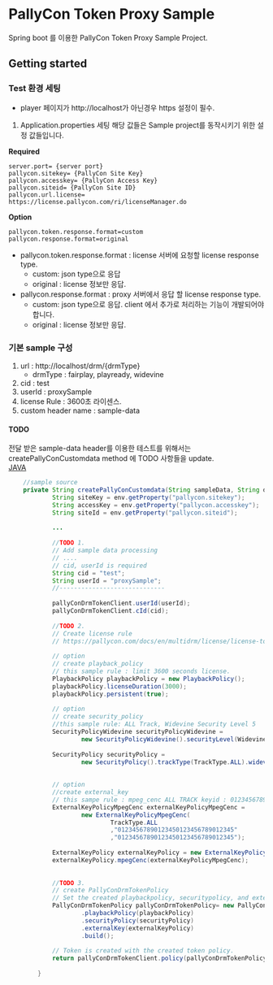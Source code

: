 # PallyCon Token Proxy Sample
Spring boot 를 이용한 PallyCon Token Proxy Sample Project.
## Getting started
### Test 환경 세팅
- player 페이지가 http://localhost가 아닌경우 https 설정이 필수.
1. Application.properties 세팅
해당 값들은 Sample project를 동작시키기 위한 설정 값들입니다.

**Required**
```
server.port= {server port} 
pallycon.sitekey= {PallyCon Site Key}
pallycon.accesskey= {PallyCon Access Key}
pallycon.siteid= {PallyCon Site ID}
pallycon.url.license= https://license.pallycon.com/ri/licenseManager.do
```

**Option**
```
pallycon.token.response.format=custom
pallycon.response.format=original
```
- pallycon.token.response.format : license 서버에 요청할 license response type.
    - custom: json type으로 응답
    - original : license 정보만 응답.
- pallycon.response.format : proxy 서버에서 응답 할 license response type.
    - custom: json type으로 응답. client 에서 추가로 처리하는 기능이 개발되어야 합니다.
    - original : license 정보만 응답.

### 기본 sample 구성
1. url : http://localhost/drm/{drmType} 
    - drmType : fairplay, playready, widevine  
2. cid : test  
3. userId : proxySample  
4. license Rule : 3600초 라이센스.
5. custom header name : sample-data 

#### TODO
전달 받은 sample-data header를 이용한 테스트를 위해서는 createPallyConCustomdata method 에 TODO 사항들을 update.  
[JAVA](/src/main/java/com/pallycon/sample/service/SampleService.java)  

```java
    //sample source
    private String createPallyConCustomdata(String sampleData, String drmType) throws Exception {
            String siteKey = env.getProperty("pallycon.sitekey");
            String accessKey = env.getProperty("pallycon.accesskey");
            String siteId = env.getProperty("pallycon.siteid");
    
            ...
    
            //TODO 1.
            // Add sample data processing
            // ....
            // cid, userId is required
            String cid = "test";
            String userId = "proxySample";
            //-----------------------------
    
            pallyConDrmTokenClient.userId(userId);
            pallyConDrmTokenClient.cId(cid);
    
            //TODO 2.
            // Create license rule
            // https://pallycon.com/docs/en/multidrm/license/license-token/#license-policy-json
            
            // option
            // create playback_policy
            // this sample rule : limit 3600 seconds license.
            PlaybackPolicy playbackPolicy = new PlaybackPolicy();
            playbackPolicy.licenseDuration(3000);
            playbackPolicy.persistent(true);
            
            // option
            // create security_policy
            //this sample rule: ALL Track, Widevine Security Level 5
            SecurityPolicyWidevine securityPolicyWidevine = 
                    new SecurityPolicyWidevine().securityLevel(WidevineSecurityLevel.HW_SECURE_ALL);
            
            SecurityPolicy securityPolicy = 
                    new SecurityPolicy().trackType(TrackType.ALL).widevine(securityPolicyWidevine);
    
            
            // option
            //create external_key
            // this sampe rule : mpeg_cenc ALL TRACK keyid : 01234567890123450123456789012345, key: 01234567890123450123456789012345
            ExternalKeyPolicyMpegCenc externalKeyPolicyMpegCenc = 
                    new ExternalKeyPolicyMpegCenc(
                            TrackType.ALL
                            ,"01234567890123450123456789012345"
                            ,"01234567890123450123456789012345");
            
            ExternalKeyPolicy externalKeyPolicy = new ExternalKeyPolicy();
            externalKeyPolicy.mpegCenc(externalKeyPolicyMpegCenc);
            
    
            //TODO 3.
            // create PallyConDrmTokenPolicy
            // Set the created playbackpolicy, securitypolicy, and externalkey.
            PallyConDrmTokenPolicy pallyConDrmTokenPolicy= new PallyConDrmTokenPolicy.PolicyBuilder()
                    .playbackPolicy(playbackPolicy)
                    .securityPolicy(securityPolicy)
                    .externalKey(externalKeyPolicy)
                    .build();
    
            // Token is created with the created token policy.
            return pallyConDrmTokenClient.policy(pallyConDrmTokenPolicy).execute();
    
        }

```


